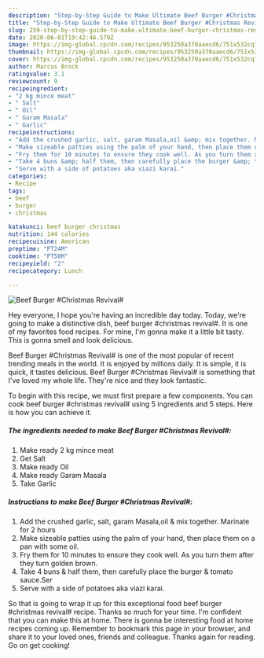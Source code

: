 ```yaml
---
description: "Step-by-Step Guide to Make Ultimate Beef Burger #Christmas Revival#"
title: "Step-by-Step Guide to Make Ultimate Beef Burger #Christmas Revival#"
slug: 259-step-by-step-guide-to-make-ultimate-beef-burger-christmas-revival
date: 2020-06-01T19:42:46.579Z
image: https://img-global.cpcdn.com/recipes/953250a370aaecd6/751x532cq70/beef-burger-christmas-revival-recipe-main-photo.jpg
thumbnail: https://img-global.cpcdn.com/recipes/953250a370aaecd6/751x532cq70/beef-burger-christmas-revival-recipe-main-photo.jpg
cover: https://img-global.cpcdn.com/recipes/953250a370aaecd6/751x532cq70/beef-burger-christmas-revival-recipe-main-photo.jpg
author: Marcus Brock
ratingvalue: 3.1
reviewcount: 9
recipeingredient:
- "2 kg mince meat"
- " Salt"
- " Oil"
- " Garam Masala"
- " Garlic"
recipeinstructions:
- "Add the crushed garlic, salt, garam Masala,oil &amp; mix together. Marinate for 2 hours"
- "Make sizeable patties using the palm of your hand, then place them on a pan with some oil."
- "Fry them for 10 minutes to ensure they cook well. As you turn them after they turn golden brown."
- "Take 4 buns &amp; half them, then carefully place the burger &amp; tomato sauce.Ser"
- "Serve with a side of potatoes aka viazi karai."
categories:
- Recipe
tags:
- beef
- burger
- christmas

katakunci: beef burger christmas 
nutrition: 144 calories
recipecuisine: American
preptime: "PT24M"
cooktime: "PT50M"
recipeyield: "2"
recipecategory: Lunch

---
```



![Beef Burger #Christmas Revival#](https://img-global.cpcdn.com/recipes/953250a370aaecd6/751x532cq70/beef-burger-christmas-revival-recipe-main-photo.jpg)

Hey everyone, I hope you're having an incredible day today. Today, we're going to make a distinctive dish, beef burger #christmas revival#. It is one of my favorites food recipes. For mine, I'm gonna make it a little bit tasty. This is gonna smell and look delicious.



Beef Burger #Christmas Revival# is one of the most popular of recent trending meals in the world. It is enjoyed by millions daily. It is simple, it is quick, it tastes delicious. Beef Burger #Christmas Revival# is something that I've loved my whole life. They're nice and they look fantastic.


To begin with this recipe, we must first prepare a few components. You can cook beef burger #christmas revival# using 5 ingredients and 5 steps. Here is how you can achieve it.

<!--inarticleads1-->

##### The ingredients needed to make Beef Burger #Christmas Revival#:

1. Make ready 2 kg mince meat
1. Get  Salt
1. Make ready  Oil
1. Make ready  Garam Masala
1. Take  Garlic




<!--inarticleads2-->

##### Instructions to make Beef Burger #Christmas Revival#:

1. Add the crushed garlic, salt, garam Masala,oil &amp; mix together. Marinate for 2 hours
1. Make sizeable patties using the palm of your hand, then place them on a pan with some oil.
1. Fry them for 10 minutes to ensure they cook well. As you turn them after they turn golden brown.
1. Take 4 buns &amp; half them, then carefully place the burger &amp; tomato sauce.Ser
1. Serve with a side of potatoes aka viazi karai.




So that is going to wrap it up for this exceptional food beef burger #christmas revival# recipe. Thanks so much for your time. I'm confident that you can make this at home. There is gonna be interesting food at home recipes coming up. Remember to bookmark this page in your browser, and share it to your loved ones, friends and colleague. Thanks again for reading. Go on get cooking!
